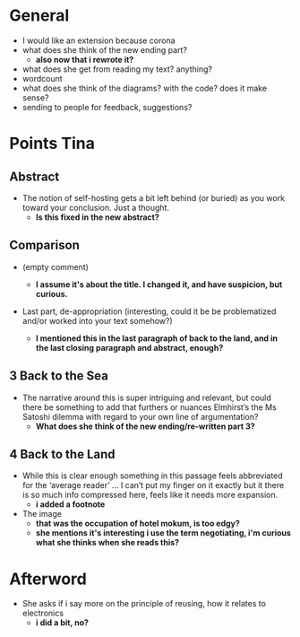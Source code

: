 # General

- I would like an extension because corona
- what does she think of the new ending part?
  - **also now that i rewrote it?**
- what does she get from reading my text? anything?
- wordcount
- what does she think of the diagrams? with the code? does it make sense?
- sending to people for feedback, suggestions?

# Points Tina

## Abstract

- The notion of self-hosting gets a bit left behind (or buried) as you work toward your conclusion. Just a thought.
  - **Is this fixed in the new abstract?**

## Comparison

- (empty comment)
  - **I assume it's about the title. I changed it, and have suspicion, but curious.**

- Last part, de-appropriation (interesting, could it be be problematized and/or worked into your text somehow?)
  - **I mentioned this in the last paragraph of back to the land, and in the last closing paragraph and abstract, enough?**

## 3 Back to the Sea

- The narrative around this is super intriguing and relevant, but could there be something to add that furthers or nuances Elmhirst’s the Ms Satoshi dilemma with regard to your own line of argumentation?
  - **What does she think of the new ending/re-written part 3?**

## 4 Back to the Land

- While this is clear enough something in this passage feels abbreviated for the ‘average reader’ … I can’t put my finger on it exactly but it there is so much info compressed here, feels like it needs more expansion.
  - **i added a footnote**
- The image
  - **that was the occupation of hotel mokum, is too edgy?**
  - **she mentions it's interesting i use the term negotiating, i'm curious what she thinks when she reads this?**

# Afterword

- She asks if i say more on the principle of reusing, how it relates to electronics
  - **i did a bit, no?**

